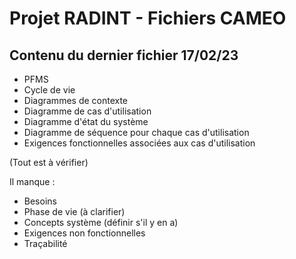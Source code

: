 # Projet **RADINT** - Fichiers CAMEO
## Contenu du dernier fichier 17/02/23
- PFMS
- Cycle de vie
- Diagrammes de contexte
- Diagramme de cas d'utilisation
- Diagramme d'état du système
- Diagramme de séquence pour chaque cas d'utilisation
- Exigences fonctionnelles associées aux cas d'utilisation

(Tout est à vérifier)

Il manque :
- Besoins
- Phase de vie (à clarifier)
- Concepts système (définir s'il y en a)
- Exigences non fonctionnelles
- Traçabilité
